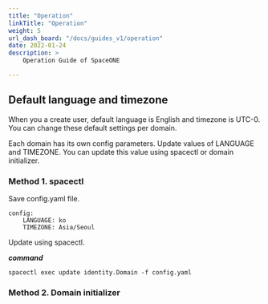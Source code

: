 ```yaml
---
title: "Operation"
linkTitle: "Operation"
weight: 5
url_dash_board: "/docs/guides_v1/operation"
date: 2022-01-24
description: >
    Operation Guide of SpaceONE

---
```


## Default language and timezone

When you a create user, default language is English and timezone is UTC-0.
You can change these default settings per domain.

Each domain has its own config parameters. Update values of LANGUAGE and TIMEZONE. You can update this value using spacectl or domain initializer.

### Method 1. spacectl

Save config.yaml file.

~~~
config:
    LANGUAGE: ko
    TIMEZONE: Asia/Seoul
~~~

Update using spacectl.

***command***

~~~
spacectl exec update identity.Domain -f config.yaml
~~~

### Method 2. Domain initializer

